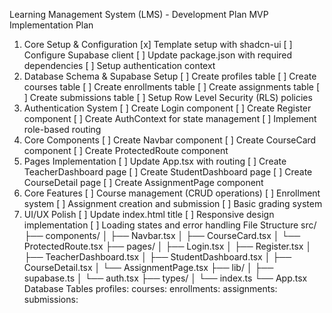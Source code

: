 Learning Management System (LMS) - Development Plan
MVP Implementation Plan
1. Core Setup & Configuration
[x] Template setup with shadcn-ui
[ ] Configure Supabase client
[ ] Update package.json with required dependencies
[ ] Setup authentication context
2. Database Schema & Supabase Setup
[ ] Create profiles table
[ ] Create courses table
[ ] Create enrollments table
[ ] Create assignments table
[ ] Create submissions table
[ ] Setup Row Level Security (RLS) policies
3. Authentication System
[ ] Create Login component
[ ] Create Register component
[ ] Create AuthContext for state management
[ ] Implement role-based routing
4. Core Components
[ ] Create Navbar component
[ ] Create CourseCard component
[ ] Create ProtectedRoute component
5. Pages Implementation
[ ] Update App.tsx with routing
[ ] Create TeacherDashboard page
[ ] Create StudentDashboard page
[ ] Create CourseDetail page
[ ] Create AssignmentPage component
6. Core Features
[ ] Course management (CRUD operations)
[ ] Enrollment system
[ ] Assignment creation and submission
[ ] Basic grading system
7. UI/UX Polish
[ ] Update index.html title
[ ] Responsive design implementation
[ ] Loading states and error handling
File Structure
src/
├── components/
│   ├── Navbar.tsx
│   ├── CourseCard.tsx
│   └── ProtectedRoute.tsx
├── pages/
│   ├── Login.tsx
│   ├── Register.tsx
│   ├── TeacherDashboard.tsx
│   ├── StudentDashboard.tsx
│   ├── CourseDetail.tsx
│   └── AssignmentPage.tsx
├── lib/
│   ├── supabase.ts
│   └── auth.tsx
├── types/
│   └── index.ts
└── App.tsx
Database Tables
profiles:
courses:
enrollments:
assignments:
submissions: